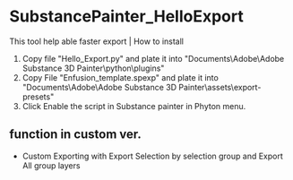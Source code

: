 # SubstancePainter_HelloExport
This tool help able faster export |
How to install
1. Copy file "Hello_Export.py" and plate it into "Documents\Adobe\Adobe Substance 3D Painter\python\plugins"
2. Copy File  "Enfusion_template.spexp" and plate it into "Documents\Adobe\Adobe Substance 3D Painter\assets\export-presets"
3. Click Enable the script in Substance painter in Phyton menu.

## function in custom ver.
- Custom Exporting with Export Selection by selection group and Export All group layers
